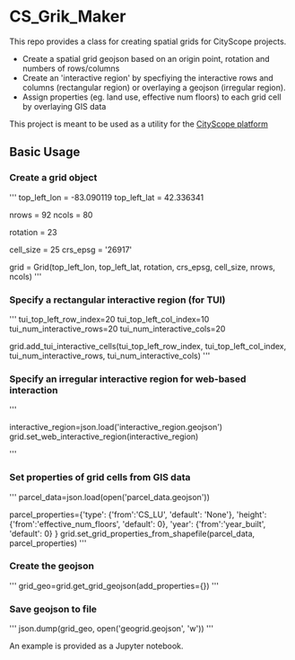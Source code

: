 # CS_Grik_Maker

This repo provides a class for creating spatial grids for CityScope projects.
- Create a spatial grid geojson based on an origin point, rotation and numbers of rows/columns
- Create an 'interactive region' by specfiying the interactive rows and columns (rectangular region) or overlaying a geojson (irregular region).
- Assign properties (eg. land use, effective num floors) to each grid cell by overlaying GIS data

This project is meant to be used as a utility for the [CityScope platform](https://github.com/CityScope)

## Basic Usage
### Create a grid object
'''
top_left_lon =  -83.090119
top_left_lat = 42.336341

nrows = 92
ncols = 80

rotation = 23


cell_size = 25
crs_epsg = '26917'

grid = Grid(top_left_lon, top_left_lat, rotation,
            crs_epsg, cell_size, nrows, ncols)
'''

### Specify a rectangular interactive region (for TUI)
'''
tui_top_left_row_index=20
tui_top_left_col_index=10
tui_num_interactive_rows=20
tui_num_interactive_cols=20

grid.add_tui_interactive_cells(tui_top_left_row_index, tui_top_left_col_index,
                                  tui_num_interactive_rows, tui_num_interactive_cols)
'''

### Specify an irregular interactive region for web-based interaction
'''

interactive_region=json.load('interactive_region.geojson')
grid.set_web_interactive_region(interactive_region)

'''
### Set properties of grid cells from GIS data
'''
parcel_data=json.load(open('parcel_data.geojson'))
    
parcel_properties={'type': {'from':'CS_LU', 'default': 'None'}, 
                   'height': {'from':'effective_num_floors', 'default': 0},
                   'year': {'from':'year_built', 'default': 0}
                   }
grid.set_grid_properties_from_shapefile(parcel_data, parcel_properties)
'''

### Create the geojson
'''
grid_geo=grid.get_grid_geojson(add_properties={})
'''

### Save geojson to file
'''
json.dump(grid_geo, open('geogrid.geojson', 'w'))
'''

An example is provided as a Jupyter notebook.
